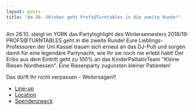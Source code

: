```yaml
---
layout: posts
title: "Am 26. Oktober geht Profs@Turntables in die zweite Runde!"
---
```


Am 26.10. steigt im YORK das Partyhighlight des Wintersemesters 2018/19:
PROFS@TURNTABLES geht in die zweite Runde! Eure Lieblings-Professoren der
Uni Kassel trauen sich erneut an das DJ-Pult und sorgen damit für eine
legendäre Partynacht, wie Ihr sie noch nie erlebt habt! Der Erlös aus dem
Eintritt geht zu 100% an das KinderPalliativTeam "Kleine Riesen Nordhessen".
Eine Riesenparty zugunsten kleiner Patienten!

Das dürft Ihr nicht verpassen - Weitersagen!!

- [Line-up](/pat_2018_2/line-up)
- [Location](/pat_2018/location)
- [Spendenzweck](/pat_2018/spendenzweck)
